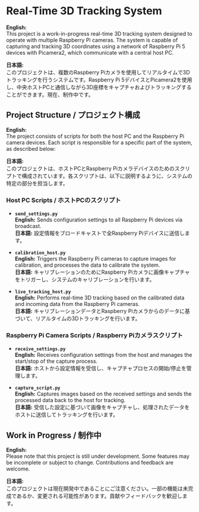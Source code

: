 # Real-Time 3D Tracking System

**English:**  
This project is a work-in-progress real-time 3D tracking system designed to operate with multiple Raspberry Pi cameras. The system is capable of capturing and tracking 3D coordinates using a network of Raspberry Pi 5 devices with Picamera2, which communicate with a central host PC.

**日本語:**  
このプロジェクトは、複数のRaspberry Piカメラを使用してリアルタイムで3Dトラッキングを行うシステムです。Raspberry Pi 5デバイスとPicamera2を使用し、中央ホストPCと通信しながら3D座標をキャプチャおよびトラッキングすることができます。現在、制作中です。

## Project Structure / プロジェクト構成

**English:**  
The project consists of scripts for both the host PC and the Raspberry Pi camera devices. Each script is responsible for a specific part of the system, as described below:

**日本語:**  
このプロジェクトは、ホストPCとRaspberry Piカメラデバイスのためのスクリプトで構成されています。各スクリプトは、以下に説明するように、システムの特定の部分を担当します。

### Host PC Scripts / ホストPCのスクリプト

- **`send_settings.py`**  
  **English:** Sends configuration settings to all Raspberry Pi devices via broadcast.  
  **日本語:** 設定情報をブロードキャストで全Raspberry Piデバイスに送信します。

- **`calibration_host.py`**  
  **English:** Triggers the Raspberry Pi cameras to capture images for calibration, and processes the data to calibrate the system.  
  **日本語:** キャリブレーションのためにRaspberry Piカメラに画像キャプチャをトリガーし、システムのキャリブレーションを行います。

- **`live_tracking_host.py`**  
  **English:** Performs real-time 3D tracking based on the calibrated data and incoming data from the Raspberry Pi cameras.  
  **日本語:** キャリブレーションデータとRaspberry Piカメラからのデータに基づいて、リアルタイムの3Dトラッキングを行います。

### Raspberry Pi Camera Scripts / Raspberry Piカメラスクリプト

- **`receive_settings.py`**  
  **English:** Receives configuration settings from the host and manages the start/stop of the capture process.  
  **日本語:** ホストから設定情報を受信し、キャプチャプロセスの開始/停止を管理します。

- **`capture_script.py`**  
  **English:** Captures images based on the received settings and sends the processed data back to the host for tracking.  
  **日本語:** 受信した設定に基づいて画像をキャプチャし、処理されたデータをホストに送信してトラッキングを行います。

## Work in Progress / 制作中

**English:**  
Please note that this project is still under development. Some features may be incomplete or subject to change. Contributions and feedback are welcome.

**日本語:**  
このプロジェクトは現在開発中であることにご注意ください。一部の機能は未完成であるか、変更される可能性があります。貢献やフィードバックを歓迎します。
